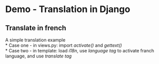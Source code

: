 <!-- translation in Django -->
Demo - Translation in Django
============================

Translate in french
-------------------  
A simple translation example  
    * Case one - in views.py: import _activate()_ and _gettext()_  
    * Case two - in template: load _i18n_, use _language tag_ to activate franch language, and use _translate tag_  